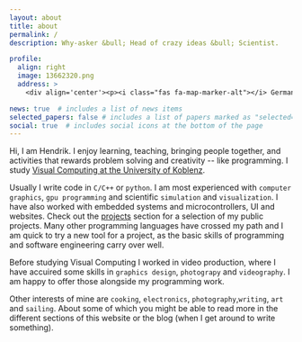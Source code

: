 ```yaml
---
layout: about
title: about
permalink: /
description: Why-asker &bull; Head of crazy ideas &bull; Scientist.

profile:
  align: right
  image: 13662320.png
  address: >
    <div align='center'><p><i class="fas fa-map-marker-alt"></i> Germany</p></div>

news: true  # includes a list of news items
selected_papers: false # includes a list of papers marked as "selected={true}"
social: true  # includes social icons at the bottom of the page
---
```


Hi, I am Hendrik. I enjoy learning, teaching, bringing people together, and activities that rewards problem solving and creativity -- like programming. I study [Visual Computing at the University of Koblenz](https://www.uni-koblenz-landau.de/en/campus-koblenz/fb4/icv?set_language=en).

Usually I write code in `C/C++` or `python`. I am most experienced with `computer graphics`, `gpu programming` and scientific `simulation` and `visualization`. I have also worked with embedded systems and microcontrollers, UI and websites. Check out the [projects](projects) section for a selection of my public projects. Many other programming languages have crossed my path and I am quick to try a new tool for a project, as the basic skills of programming and software engineering carry over well.

Before studying Visual Computing I worked in video production, where I have accuired some skills in `graphics design`, `photograpy` and `videography`. I am happy to offer those alongside my programming work.

Other interests of mine are `cooking`, `electronics`, `photography`,`writing`, `art` and `sailing`. About some of which you might be able to read more in the different sections of this website or the blog (when I get around to write something).  
